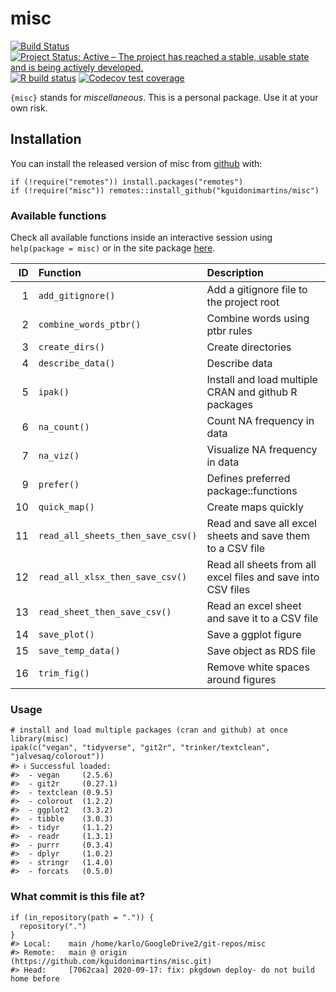 
<!-- README.md is generated from README.Rmd. Please edit that file -->

misc
====

<!-- badges: start -->

[![Build
Status](https://travis-ci.com/kguidonimartins/misc.svg?branch=main)](https://travis-ci.com/kguidonimartins/misc)
[![Project Status: Active – The project has reached a stable, usable
state and is being actively
developed.](https://www.repostatus.org/badges/latest/active.svg)](https://www.repostatus.org/#active)
[![R build
status](https://github.com/kguidonimartins/misc/workflows/R-CMD-check/badge.svg)](https://github.com/kguidonimartins/misc/actions)
[![Codecov test
coverage](https://codecov.io/gh/kguidonimartins/misc/branch/master/graph/badge.svg)](https://codecov.io/gh/kguidonimartins/misc?branch=master)
<!-- badges: end -->

`{misc}` stands for *miscellaneous*. This is a personal package. Use it
at your own risk.

Installation
------------

You can install the released version of misc from
[github](https://github.com/kguidonimartins/misc) with:

    if (!require("remotes")) install.packages("remotes")
    if (!require("misc")) remotes::install_github("kguidonimartins/misc")

### Available functions

Check all available functions inside an interactive session using
`help(package = misc)` or in the site package
[here](https://kguidonimartins.github.io/misc/reference/index.html).

|  ID | Function                          | Description                                                  |
|----:|:----------------------------------|:-------------------------------------------------------------|
|   1 | `add_gitignore()`                 | Add a gitignore file to the project root                     |
|   2 | `combine_words_ptbr()`            | Combine words using ptbr rules                               |
|   3 | `create_dirs()`                   | Create directories                                           |
|   4 | `describe_data()`                 | Describe data                                                |
|   5 | `ipak()`                          | Install and load multiple CRAN and github R packages         |
|   6 | `na_count()`                      | Count NA frequency in data                                   |
|   7 | `na_viz()`                        | Visualize NA frequency in data                               |
|   9 | `prefer()`                        | Defines preferred package::functions                         |
|  10 | `quick_map()`                     | Create maps quickly                                          |
|  11 | `read_all_sheets_then_save_csv()` | Read and save all excel sheets and save them to a CSV file   |
|  12 | `read_all_xlsx_then_save_csv()`   | Read all sheets from all excel files and save into CSV files |
|  13 | `read_sheet_then_save_csv()`      | Read an excel sheet and save it to a CSV file                |
|  14 | `save_plot()`                     | Save a ggplot figure                                         |
|  15 | `save_temp_data()`                | Save object as RDS file                                      |
|  16 | `trim_fig()`                      | Remove white spaces around figures                           |

### Usage

    # install and load multiple packages (cran and github) at once
    library(misc)
    ipak(c("vegan", "tidyverse", "git2r", "trinker/textclean", "jalvesaq/colorout"))
    #> ℹ Successful loaded:
    #>  - vegan     (2.5.6) 
    #>  - git2r     (0.27.1) 
    #>  - textclean (0.9.5) 
    #>  - colorout  (1.2.2) 
    #>  - ggplot2   (3.3.2) 
    #>  - tibble    (3.0.3) 
    #>  - tidyr     (1.1.2) 
    #>  - readr     (1.3.1) 
    #>  - purrr     (0.3.4) 
    #>  - dplyr     (1.0.2) 
    #>  - stringr   (1.4.0) 
    #>  - forcats   (0.5.0)

### What commit is this file at?

    if (in_repository(path = ".")) {
      repository(".")
    }
    #> Local:    main /home/karlo/GoogleDrive2/git-repos/misc
    #> Remote:   main @ origin (https://github.com/kguidonimartins/misc.git)
    #> Head:     [7062caa] 2020-09-17: fix: pkgdown deploy- do not build home before
